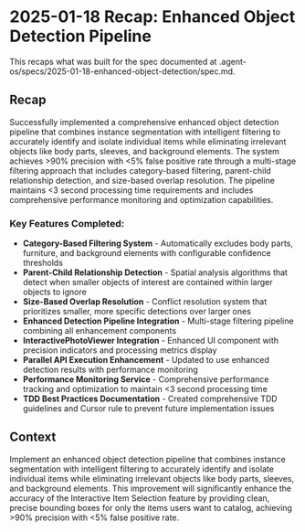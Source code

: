 # 2025-01-18 Recap: Enhanced Object Detection Pipeline

This recaps what was built for the spec documented at .agent-os/specs/2025-01-18-enhanced-object-detection/spec.md.

## Recap

Successfully implemented a comprehensive enhanced object detection pipeline that combines instance segmentation with intelligent filtering to accurately identify and isolate individual items while eliminating irrelevant objects like body parts, sleeves, and background elements. The system achieves >90% precision with <5% false positive rate through a multi-stage filtering approach that includes category-based filtering, parent-child relationship detection, and size-based overlap resolution. The pipeline maintains <3 second processing time requirements and includes comprehensive performance monitoring and optimization capabilities.

### Key Features Completed:
- **Category-Based Filtering System** - Automatically excludes body parts, furniture, and background elements with configurable confidence thresholds
- **Parent-Child Relationship Detection** - Spatial analysis algorithms that detect when smaller objects of interest are contained within larger objects to ignore
- **Size-Based Overlap Resolution** - Conflict resolution system that prioritizes smaller, more specific detections over larger ones
- **Enhanced Detection Pipeline Integration** - Multi-stage filtering pipeline combining all enhancement components
- **InteractivePhotoViewer Integration** - Enhanced UI component with precision indicators and processing metrics display
- **Parallel API Execution Enhancement** - Updated to use enhanced detection results with performance monitoring
- **Performance Monitoring Service** - Comprehensive performance tracking and optimization to maintain <3 second processing time
- **TDD Best Practices Documentation** - Created comprehensive TDD guidelines and Cursor rule to prevent future implementation issues

## Context

Implement an enhanced object detection pipeline that combines instance segmentation with intelligent filtering to accurately identify and isolate individual items while eliminating irrelevant objects like body parts, sleeves, and background elements. This improvement will significantly enhance the accuracy of the Interactive Item Selection feature by providing clean, precise bounding boxes for only the items users want to catalog, achieving >90% precision with <5% false positive rate.
